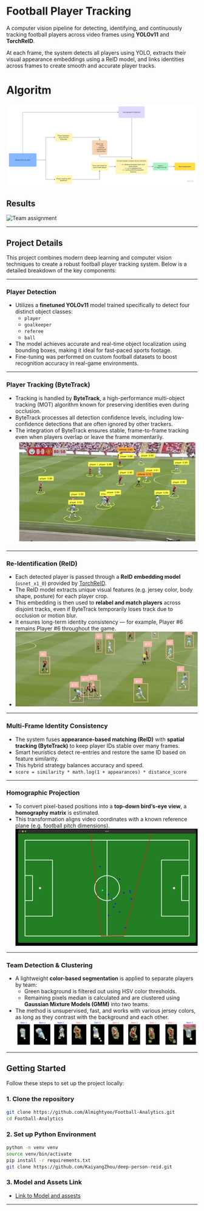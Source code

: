 # Football Player Tracking

A computer vision pipeline for detecting, identifying, and continuously tracking football players across video frames using **YOLOv11** and **TorchReID**.

At each frame, the system detects all players using YOLO, extracts their visual appearance embeddings using a ReID model, and links identities across frames to create smooth and accurate player tracks.

# Algoritm
![Flowchart](results/flowchart.png)

## Results
![Team assignment](results/final_tracking_with_reid1-ezgif.com-optimize.gif)

---
##  Project Details

This project combines modern deep learning and computer vision techniques to create a robust football player tracking system. Below is a detailed breakdown of the key components:

---

### Player Detection

- Utilizes a **finetuned YOLOv11**  model trained specifically to detect four distinct object classes:
  - `player`
  - `goalkeeper`
  - `referee`
  - `ball`
- The model achieves accurate and real-time object localization using bounding boxes, making it ideal for fast-paced sports footage.
- Fine-tuning was performed on custom football datasets to boost recognition accuracy in real-game environments.

---

### Player Tracking (ByteTrack)

- Tracking is handled by **ByteTrack**, a high-performance multi-object tracking (MOT) algorithm known for preserving identities even during occlusion.
- ByteTrack processes all detection confidence levels, including low-confidence detections that are often ignored by other trackers.
- The integration of ByteTrack ensures stable, frame-to-frame tracking even when players overlap or leave the frame momentarily.
        ![alt text](results/players_labeled_detect.png)
---

### Re-Identification (ReID)

- Each detected player is passed through a **ReID embedding model** (`osnet_x1_0`) provided by [TorchReID](https://github.com/KaiyangZhou/deep-person-reid).
- The ReID model extracts unique visual features (e.g. jersey color, body shape, posture) for each player crop.
- This embedding is then used to **relabel and match players** across disjoint tracks, even if ByteTrack temporarily loses track due to occlusion or motion blur.
- It ensures long-term identity consistency — for example, Player #6 remains Player #6 throughout the game.
- ![alt text](results/tracking.png)

---

### Multi-Frame Identity Consistency

- The system fuses **appearance-based matching (ReID)** with **spatial tracking (ByteTrack)** to keep player IDs stable over many frames.
- Smart heuristics detect re-entries and restore the same ID based on feature similarity.
- This hybrid strategy balances accuracy and speed.
 - `score = similarity * math.log(1 + appearances) * distance_score`

---

### Homographic Projection

- To convert pixel-based positions into a **top-down bird’s-eye view**, a **homography matrix** is estimated.
- This transformation aligns video coordinates with a known reference plane (e.g. football pitch dimensions).
  ![team assignment](results/birdeye.png)

---

### Team Detection & Clustering

- A lightweight **color-based segmentation** is applied to separate players by team:
  - Green background is filtered out using HSV color thresholds.
  - Remaining pixels median is calculated and are clustered using **Gaussian Mixture Models (GMM)** into two teams.
- The method is unsupervised, fast, and works with various jersey colors, as long as they contrast with the background and each other.
  ![team assignment](results/team_assignemtn.png)

---




## Getting Started
Follow these steps to set up the project locally:


### 1. Clone the repository
```sh
git clone https://github.com/Almightyoo/Football-Analytics.git
cd Football-Analytics
```

### 2. Set up Python Environment
```sh
python -m venv venv
source venv/bin/activate
pip install -r requirements.txt
git clone https://github.com/KaiyangZhou/deep-person-reid.git

```
### 3. Model and Assets Link
- [Link to Model and assests](https://drive.google.com/drive/folders/1VAzygoEnSoDvWJQ2JVrM6O-O4Q7k5rm0?usp=sharing)

---




